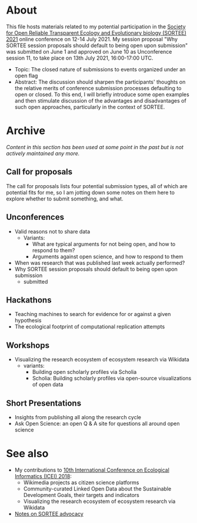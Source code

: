 # About

This file hosts materials related to my potential participation in the [Society for Open Reliable Transparent Ecology and Evolutionary biology (SORTEE) 2021](http://web.archive.org/web/20210601224641/https://www.sortee.org/events/) online conference on 12-14 July 2021. My session proposal "Why SORTEE session proposals should default to being open upon submission" was submitted on June 1 and approved on June 10 as Unconference session 11, to take place on 13th July 2021, 16:00-17:00 UTC.

* Topic: The closed nature of submissions to events organized under an open flag
* Abstract: The discussion should sharpen the participants' thoughts on the relative merits of conference submission processes defaulting to open or closed. To this end, I will briefly introduce some open examples and then stimulate discussion of the advantages and disadvantages of such open approaches, particularly in the context of SORTEE.

# Archive
*Content in this section has been used at some point in the past but is not actively maintained any more.*

## Call for proposals

The call for proposals lists four potential submission types, all of which are potential fits for me, so I am jotting down some notes on them here to explore whether to submit something, and what.

## Unconferences

- Valid reasons not to share data
  - Variants:
    - What are typical arguments for not being open, and how to respond to them?
    - Arguments against open science, and how to respond to them
- When was research that was published last week actually performed?
- Why SORTEE session proposals should default to being open upon submission
  - submitted

## Hackathons

- Teaching machines to search for evidence for or against a given hypothesis
- The ecological footprint of computational replication attempts

## Workshops

- Visualizing the research ecosystem of ecosystem research via Wikidata
  - variants:
    - Building open scholarly profiles via Scholia
    - Scholia: Building scholarly profiles via open-source visualizations of open data

## Short Presentations

- Insights from publishing all along the research cycle
- Ask Open Science: an open Q & A site for questions all around open science


# See also 

* My contributions to [10th International Conference on Ecological Informatics (ICEI) 2018](https://github.com/Daniel-Mietchen/events/blob/master/ICEI2018.md):
  - Wikimedia projects as citizen science platforms
  - Community-curated Linked Open Data about the Sustainable Development Goals, their targets and indicators
  - Visualizing the research ecosystem of ecosystem research via Wikidata
* [Notes on SORTEE advocacy](https://docs.google.com/document/d/1GUj02L83TJ6fFjA7NrSRaNYGoXoJGBiXk0vtwJua1Ck/edit#)
